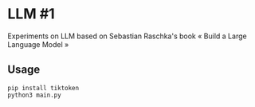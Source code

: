 # LLM #1

Experiments on LLM based on Sebastian Raschka's book « Build a Large Language Model »

## Usage

    pip install tiktoken
    python3 main.py